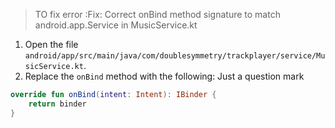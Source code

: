 > TO fix error :Fix: Correct onBind method signature to match android.app.Service in MusicService.kt

1. Open the file `android/app/src/main/java/com/doublesymmetry/trackplayer/service/MusicService.kt`.
2. Replace the `onBind` method with the following: Just a question mark

```kotlin
override fun onBind(intent: Intent): IBinder {
    return binder
}
```